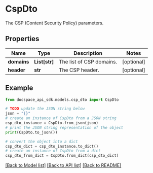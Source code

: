 # CspDto
The CSP (Content Security Policy) parameters.

## Properties

Name | Type | Description | Notes
------------ | ------------- | ------------- | -------------
**domains** | **List[str]** | The list of CSP domains. | [optional] 
**header** | **str** | The CSP header. | [optional] 

## Example

```python
from docspace_api_sdk.models.csp_dto import CspDto

# TODO update the JSON string below
json = "{}"
# create an instance of CspDto from a JSON string
csp_dto_instance = CspDto.from_json(json)
# print the JSON string representation of the object
print(CspDto.to_json())

# convert the object into a dict
csp_dto_dict = csp_dto_instance.to_dict()
# create an instance of CspDto from a dict
csp_dto_from_dict = CspDto.from_dict(csp_dto_dict)
```
[[Back to Model list]](../README.md#documentation-for-models) [[Back to API list]](../README.md#documentation-for-api-endpoints) [[Back to README]](../README.md)


